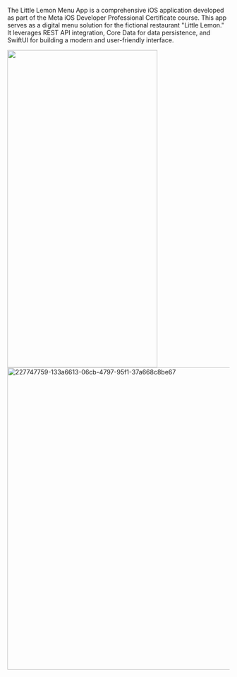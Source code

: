 The Little Lemon Menu App is a comprehensive iOS application developed as part of the Meta iOS Developer Professional Certificate course.
This app serves as a digital menu solution for the fictional restaurant "Little Lemon."
It leverages REST API integration, Core Data for data persistence, and SwiftUI for building a modern and user-friendly interface.

 <img src= "https://github.com/ASw1tch/LitLemon-Menu/assets/108889662/da50d732-5d96-4e25-80d5-6d8200a47c8f" width="340" height="720"> <img width="686" alt="227747759-133a6613-06cb-4797-95f1-37a668c8be67" src="https://github.com/ASw1tch/LitLemon-Menu/assets/108889662/1f446dd1-5eed-4d64-83ed-b3855d119fa1">
